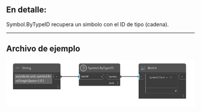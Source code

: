 ## En detalle:
Symbol.ByTypeID recupera un símbolo con el ID de tipo (cadena).
___
## Archivo de ejemplo

![Symbol.ByTypeID](./DynamoUnits.Symbol.ByTypeID_img.png)
